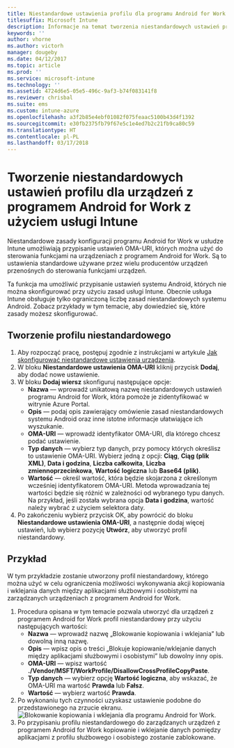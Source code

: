 ```yaml
---
title: Niestandardowe ustawienia profilu dla programu Android for Work z użyciem usługi Intune
titlesuffix: Microsoft Intune
description: Informacje na temat tworzenia niestandardowych ustawień profilu dla urządzeń z programem Android for Work z użyciem usługi Microsoft Intune.
keywords: ''
author: vhorne
ms.author: victorh
manager: dougeby
ms.date: 04/12/2017
ms.topic: article
ms.prod: ''
ms.service: microsoft-intune
ms.technology: ''
ms.assetid: 4724d6e5-05e5-496c-9af3-b74f083141f8
ms.reviewer: chrisbal
ms.suite: ems
ms.custom: intune-azure
ms.openlocfilehash: a3f2b85e4ebf01082f075feaac5100b43d4f1392
ms.sourcegitcommit: e30fb2375fb79f67e5c1e4ed7b2c21fb9ca80c59
ms.translationtype: HT
ms.contentlocale: pl-PL
ms.lasthandoff: 03/17/2018
---
```

# <a name="create-intune-custom-profile-settings-for-android-for-work-devices"></a>Tworzenie niestandardowych ustawień profilu dla urządzeń z programem Android for Work z użyciem usługi Intune

Niestandardowe zasady konfiguracji programu Android for Work w usłudze Intune umożliwiają przypisanie ustawień OMA-URI, których można użyć do sterowania funkcjami na urządzeniach z programem Android for Work. Są to ustawienia standardowe używane przez wielu producentów urządzeń przenośnych do sterowania funkcjami urządzeń.

Ta funkcja ma umożliwić przypisanie ustawień systemu Android, których nie można skonfigurować przy użyciu zasad usługi Intune. Obecnie usługa Intune obsługuje tylko ograniczoną liczbę zasad niestandardowych systemu Android. Zobacz przykłady w tym temacie, aby dowiedzieć się, które zasady możesz skonfigurować.

## <a name="create-a-custom-profile"></a>Tworzenie profilu niestandardowego

1. Aby rozpocząć pracę, postępuj zgodnie z instrukcjami w artykule [Jak skonfigurować niestandardowe ustawienia urządzenia](custom-settings-configure.md).
2. W bloku **Niestandardowe ustawienia OMA-URI** kliknij przycisk **Dodaj**, aby dodać nowe ustawienie.
3. W bloku **Dodaj wiersz** skonfiguruj następujące opcje:
    - **Nazwa** — wprowadź unikatową nazwę niestandardowych ustawień programu Android for Work, która pomoże je zidentyfikować w witrynie Azure Portal.
    - **Opis** — podaj opis zawierający omówienie zasad niestandardowych systemu Android oraz inne istotne informacje ułatwiające ich wyszukanie.
    - **OMA-URI** — wprowadź identyfikator OMA-URI, dla którego chcesz podać ustawienie.
    - **Typ danych** — wybierz typ danych, przy pomocy których określisz to ustawienie OMA-URI. Wybierz jedną z opcji: **Ciąg**, **Ciąg (plik XML)**, **Data i godzina**, **Liczba całkowita**, **Liczba zmiennoprzecinkowa**, **Wartość logiczna** lub **Base64 (plik)**.
    - **Wartość** — określ wartość, która będzie skojarzona z określonym wcześniej identyfikatorem OMA-URI. Metoda wprowadzania tej wartości będzie się różnić w zależności od wybranego typu danych. Na przykład, jeśli została wybrana opcja **Data i godzina**, wartość należy wybrać z użyciem selektora daty.
4. Po zakończeniu wybierz przycisk OK, aby powrócić do bloku **Niestandardowe ustawienia OMA-URI**, a następnie dodaj więcej ustawień, lub wybierz pozycję **Utwórz**, aby utworzyć profil niestandardowy.


## <a name="example"></a>Przykład

W tym przykładzie zostanie utworzony profil niestandardowy, którego można użyć w celu ograniczenia możliwości wykonywania akcji kopiowania i wklejania danych między aplikacjami służbowymi i osobistymi na zarządzanych urządzeniach z programem Android for Work.

1. Procedura opisana w tym temacie pozwala utworzyć dla urządzeń z programem Android for Work profil niestandardowy przy użyciu następujących wartości:
    - **Nazwa** — wprowadź nazwę „Blokowanie kopiowania i wklejania” lub dowolną inną nazwę.
    - **Opis** — wpisz opis o treści „Blokuje kopiowanie/wklejanie danych między aplikacjami służbowymi i osobistymi” lub dowolny inny opis.
    - **OMA-URI** — wpisz wartość **./Vendor/MSFT/WorkProfile/DisallowCrossProfileCopyPaste**.
    - **Typ danych** — wybierz opcję **Wartość logiczna**, aby wskazać, że OMA-URI ma wartość **Prawda** lub **Fałsz**.
    - **Wartość** — wybierz wartość **Prawda**.
2. Po wykonaniu tych czynności uzyskasz ustawienie podobne do przedstawionego na zrzucie ekranu.
![Blokowanie kopiowania i wklejania dla programu Android for Work.](./media/custom-policy-afw-copy-paste.png)
3. Po przypisaniu profilu niestandardowego do zarządzanych urządzeń z programem Android for Work kopiowanie i wklejanie danych pomiędzy aplikacjami z profilu służbowego i osobistego zostanie zablokowane.